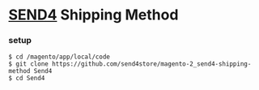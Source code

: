 # [SEND4](https://send4store.com) Shipping Method

### setup
```
$ cd /magento/app/local/code
$ git clone https://github.com/send4store/magento-2_send4-shipping-method Send4
$ cd Send4
```
